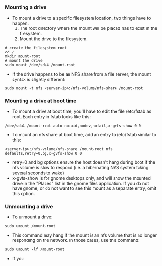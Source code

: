 ### Mounting a drive
- To mount a drive to a specific filesystem location, two things have to happen. 
	1. The root directory where the mount will be placed has to exist in the filesystem.
	2. Mount the drive to the filesystem.
```shell
# create the filesystem root
cd /
mkdir mount-root
# mount the drive
sudo mount /dev/sda4 /mount-root
```
- If the drive happens to be an NFS share from a file server, the mount syntax is slightly different:
```shell
sudo mount -t nfs <server-ip>:/nfs-volume/nfs-share /mount-root
```

### Mounting a drive at boot time
- To mount a drive at boot time, you'll have to edit the file /etc/fstab as root. Each entry in fstab looks like this:
```shell
/dev/sda4 /mount-root auto nosuid,nodev,nofail,x-gvfs-show 0 0
```
- To mount an nfs share at boot time, add an entry to /etc/fstab similar to this:
```shell
<server-ip>:/nfs-volume/nfs-share /mount-root nfs defaults,retry=0,bg,x-gvfs-show 0 0
```
- retry=0 and bg options ensure the host doesn't hang during boot if the nfs volume is slow to respond (i.e. a hibernating NAS system taking several seconds to wake)
- x-gvfs-show is for gnome desktops only, and will show the mounted drive in the "Places" list in the gnome files application. If you do not have gnome, or do not want to see this mount as a separate entry, omit this option.

### Unmounting a drive
- To unmount a drive:
```shell
sudo umount /mount-root
```
- This command may hang if the mount is an nfs volume that is no longer responding on the network. In those cases, use this command:
```shell
sudo umount -lf /mount-root
```
- If you 